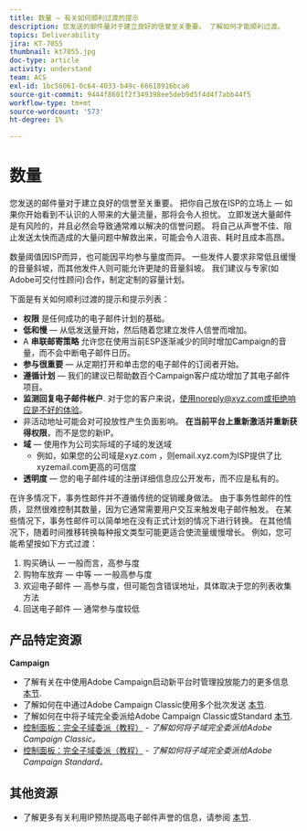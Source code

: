 ```yaml
---
title: 数量 — 有关如何顺利过渡的提示
description: 您发送的邮件量对于建立良好的信誉至关重要。 了解如何才能顺利过渡。
topics: Deliverability
jira: KT-7055
thumbnail: kt7055.jpg
doc-type: article
activity: understand
team: ACS
exl-id: 1bc56061-0c64-4033-b49c-66618916bca6
source-git-commit: 9444f8601f2f349398ee5deb9d5f4d4f7abb44f5
workflow-type: tm+mt
source-wordcount: '573'
ht-degree: 1%

---
```


# 数量

您发送的邮件量对于建立良好的信誉至关重要。 把你自己放在ISP的立场上 — 如果你开始看到不认识的人带来的大量流量，那将会令人担忧。 立即发送大量邮件是有风险的，并且必然会导致通常难以解决的信誉问题。 将自己从声誉不佳、阻止发送太快而造成的大量问题中解救出来，可能会令人沮丧、耗时且成本高昂。

数量阈值因ISP而异，也可能因平均参与量度而异。 一些发件人要求非常低且缓慢的音量斜坡，而其他发件人则可能允许更陡的音量斜坡。 我们建议与专家(如Adobe可交付性顾问)合作，制定定制的容量计划。

下面是有关如何顺利过渡的提示和提示列表：

* **权限** 是任何成功的电子邮件计划的基础。
* **低和慢**  — 从低发送量开始，然后随着您建立发件人信誉而增加。
* A **串联邮寄策略** 允许您在使用当前ESP逐渐减少的同时增加Campaign的音量，而不会中断电子邮件日历。
* **参与很重要**  — 从定期打开和单击您的电子邮件的订阅者开始。
* **遵循计划**  — 我们的建议已帮助数百个Campaign客户成功增加了其电子邮件项目。
* **监测回复电子邮件帐户**. 对于您的客户来说，使用noreply@xyz.com或拒绝响应是不好的体验。
* 非活动地址可能会对可投放性产生负面影响。 **在当前平台上重新激活并重新获得权限**，而不是您的新IP。
* **域**  — 使用作为公司实际域的子域的发送域
   * 例如，如果您的公司域是xyz.com ，则email.xyz.com为ISP提供了比xyzemail.com更高的可信度
* **透明度**  — 您的电子邮件域的注册详细信息应公开发布，而不应是私有的。

在许多情况下，事务性邮件并不遵循传统的促销暖身做法。 由于事务性邮件的性质，显然很难控制其数量，因为它通常需要用户交互来触发电子邮件触发。 在某些情况下，事务性邮件可以简单地在没有正式计划的情况下进行转换。 在其他情况下，随着时间推移转换每种报文类型可能更适合使流量缓慢增长。 例如，您可能希望按如下方式过渡：

1. 购买确认 — 一般而言，高参与度
2. 购物车放弃 — 中等 — 一般高参与度
3. 欢迎电子邮件 — 高参与度，但可能包含错误地址，具体取决于您的列表收集方法
4. 回送电子邮件 — 通常参与度较低

## 产品特定资源

**Campaign**

* 了解有关在中使用Adobe Campaign启动新平台时管理投放能力的更多信息 [本节](/help/additional-resources/ac-starting-new-platform.md).
* 了解如何在中通过Adobe Campaign Classic使用多个批次发送 [本节](https://experienceleague.adobe.com/docs/campaign-classic/using/sending-messages/key-steps-when-creating-a-delivery/steps-sending-the-delivery.html#sending-using-multiple-waves).
* 了解如何在中将子域完全委派给Adobe Campaign Classic或Standard [本节](/help/additional-resources/ac-domain-name-setup.md).
* [控制面板：完全子域委派（教程）](https://experienceleague.adobe.com/docs/campaign-classic-learn/control-panel/subdomains-and-certificates/subdomain-delegation.html) - *了解如何将子域完全委派给Adobe Campaign Classic。*
* [控制面板：完全子域委派（教程）](https://experienceleague.adobe.com/docs/campaign-standard-learn/control-panel/subdomains-and-certificates/subdomain-delegation.html) - *了解如何将子域完全委派给Adobe Campaign Standard。*

## 其他资源

* 了解更多有关利用IP预热提高电子邮件声誉的信息，请参阅 [本节](/help/additional-resources/increase-reputation-with-ip-warming.md).
